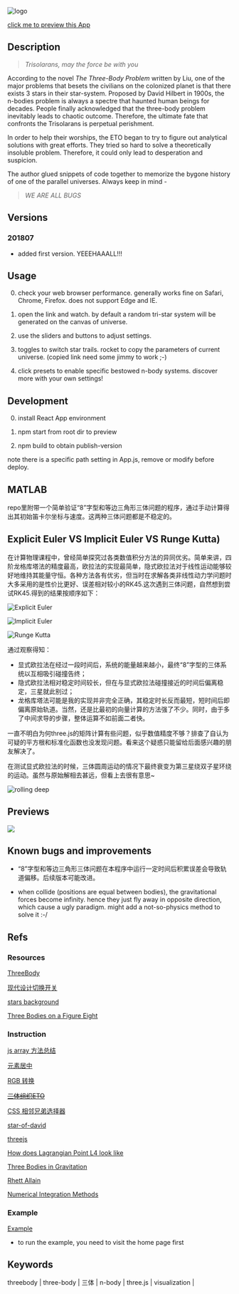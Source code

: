 ![logo](./tblogo.jpg)

[click me to preview this App](https://yo1995.github.io/Daily_Web_Tasks/threebody)

## Description

> *Trisolarans, may the force be with you*

According to the novel *The Three-Body Problem* written by Liu, one of the major problems that besets the civilians on the colonized planet is that there exists 3 stars in their star-system. Proposed by David Hilbert in 1900s, the n-bodies problem is always a spectre that haunted human beings for decades. People finally acknowledged that the three-body problem inevitably leads to chaotic outcome. Therefore, the ultimate fate that confronts the Trisolarans is perpetual perishment.

In order to help their worships, the ETO began to try to figure out analytical solutions with great efforts. They tried so hard to solve a theoretically insoluble problem. Therefore, it could only lead to desperation and suspicion.

The author glued snippets of code together to memorize the bygone history of one of the parallel universes. Always keep in mind - 

> *WE ARE ALL BUGS*

## Versions

### 201807

- added first version. YEEEHAAALL!!!

## Usage

0. check your web browser performance. generally works fine on Safari, Chrome, Firefox. does not support Edge and IE.

1. open the link and watch. by default a random tri-star system will be generated on the canvas of universe.

2. use the sliders and buttons to adjust settings.

3. toggles to switch star trails. rocket to copy the parameters of current universe. (copied link need some jimmy to work ;-)

4. click presets to enable specific bestowed n-body systems. discover more with your own settings!

## Development

0. install React App environment 

1. npm start from root dir to preview

2. npm build to obtain publish-version

note there is a specific path setting in App.js, remove or modify before deploy.

## MATLAB

repo里附带一个简单验证“8”字型和等边三角形三体问题的程序，通过手动计算得出其初始笛卡尔坐标与速度。这两种三体问题都是不稳定的。

## Explicit Euler VS Implicit Euler VS Runge Kutta)

在计算物理课程中，曾经简单探究过各类数值积分方法的异同优劣。简单来讲，四阶龙格库塔法的精度最高，欧拉法的实现最简单，隐式欧拉法对于线性运动能够较好地维持其能量守恒。各种方法各有优劣，但当时在求解各类非线性动力学问题时大多采用的是性价比更好、误差相对较小的RK45.这次遇到三体问题，自然想到尝试RK45.得到的结果按顺序如下：

![Explicit Euler](./progress_notes/IntegralMethods/eight-explicit.png)

![Implicit Euler](./progress_notes/IntegralMethods/eight-implicit.png)

![Runge Kutta](./progress_notes/IntegralMethods/eight-RK45.png)

通过观察得知：

- 显式欧拉法在经过一段时间后，系统的能量越来越小，最终“8”字型的三体系统以互相吸引碰撞告终；
- 隐式欧拉法相对稳定时间较长，但在与显式欧拉法碰撞接近的时间后偏离稳定，三星就此别过；
- 龙格库塔法可能是我的实现并非完全正确，其稳定时长反而最短，短时间后即偏离原始轨道。当然，还是比最初的向量计算的方法强了不少。同时，由于多了中间求导的步骤，整体运算不如前面二者快。

一直不明白为何three.js的矩阵计算有些问题，似乎数值精度不够？排查了自认为可疑的平方根和标准化函数也没发现问题。看来这个疑惑只能留给后面感兴趣的朋友解决了。

在测试显式欧拉法的时候，三体圆周运动的情况下最终衰变为第三星绕双子星环绕的运动。虽然与原始解相去甚远，但看上去很有意思~

![rolling deep](./progress_notes/IntegralMethods/entanglement.gif)

## Previews

![](./progress_notes/20180713181022.png)

## Known bugs and improvements

- “8”字型和等边三角形三体问题在本程序中运行一定时间后积累误差会导致轨道偏移。后续版本可能改进。

- when collide (positions are equal between bodies), the gravitational forces become infinity. hence they just fly away in opposite direction, which cause a ugly paradigm. might add a not-so-physics method to solve it :-/

## Refs

### Resources

[ThreeBody](https://github.com/dnass/threebody)

[现代设计切换开关](https://www.html5tricks.com/pure-css3-checkbox-switch.html)

[stars background](https://github.com/NiklasKnaack/jquery-warpdrive-plugin)

[Three Bodies on a Figure Eight](http://www.artcompsci.org/msa/web/vol_1/v1_web/node45.html)

### Instruction

[js array 方法总结](http://www.w3school.com.cn/jsref/jsref_obj_array.asp)

[元素居中](https://www.w3cplus.com/css/elements-horizontally-center-with-css.html)

[RGB 转换](http://www.atool.org/colorpicker.php)

~~[三体组织ETO](https://zh.moegirl.org/%E5%9C%B0%E7%90%83%E4%B8%89%E4%BD%93%E7%BB%84%E7%BB%87)~~

[CSS 相邻兄弟选择器](http://www.w3school.com.cn/css/css_selector_adjacent_sibling.asp)

[star-of-david](https://www.toptal.com/designers/htmlarrows/symbols/star-of-david/)

[threejs](https://threejs.org/docs/#api/materials/LineBasicMaterial)

[How does Lagrangian Point L4 look like](https://www.youtube.com/watch?v=2-kR7VaHyMg)

[Three Bodies in Gravitation](http://astro.u-strasbg.fr/~koppen/body/ThreeBodyHelp.html)

[Rhett Allain](https://www.wired.com/2016/06/way-solve-three-body-problem/)

[Numerical Integration Methods](https://gafferongames.com/post/integration_basics/)

### Example

[Example](https://yo1995.github.io/Daily_Web_Tasks/threebody/25/0.69/5/1/1/1/50/0.91/1.54/0.75/-0.35/0.25/-0.42/-0.39/0.82/-0.99/0.13/0.07/0.07/0.07/-0.06/0.75/1.53/-0.39/-0.3/-0.38/0.45/0.17)
- to run the example, you need to visit the home page first

## Keywords

threebody | three-body | 三体 | n-body | three.js | visualization | 